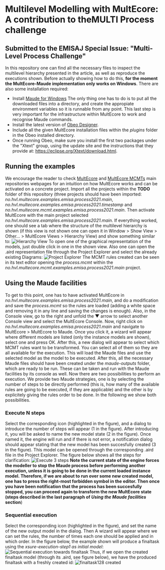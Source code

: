 # Multilevel Modelling with MultEcore: A contribution to theMULTI Process challenge
## Submitted to the EMISAJ Special Issue: "Multi-Level Process Challenge"
In this repository one can find all the necessary files to inspect the multilevel hierarchy presented in the article, as well as reproduce the executions shown.
Before actually showing how to do this, **for the moment the MultEcore-Maude implementation only works on Windows**. There are also some installation required:
- Install [Maude for Windows](http://maude.sip.ucm.es/strategies/#downloads) The only thing one has to do is to put all the downloaded files into a directory, and create the appropiate environment variables so it is runnable from any point. This last step is very important for the infrastructure within MultEcore to work and recognise Maude commands.
- Install the latest version of [Obeo Designer](https://www.obeodesigner.com/en/download).
- Include all the given MultEcore installation files within the *plugins* folder in the Obeo installed directory.
- Once running Obeo, make sure you install the first two packages under the "Xtext" group, using the update site and the instructions that they provide at: https://eclipse.org/Xtext/download.html.
##  Running the examples
We encourage the reader to check [MultEcore](https://bitbucket.org/phd-fernando/no.hvl.multecore/src/master/) and [MultEcore MCMTs](https://bitbucket.org/phdalejandro/no.hvl.multecore.mcmt/src/master/) main repositories webpages for an intuition on how MultEcore works and can be activated on a concrete project.
Import all the projects within the **TODO** folder of this repository (three projects should have been imported: *no.hvl.multecore.examples.emisa.process2021.main*, *no.hvl.multecore.examples.emisa.process2021.timestamp* and *no.hvl.multecore.mcmt.examples.emisa.process2021.main*. Then activate MultEcore with the main project selected *no.hvl.multecore.examples.emisa.process2021.main*. If everything worked, one should see a tab where the structure of the multilevel hierarchy is shown (if this view is not shown one can open it in Window > Show View > Other... > MultEcore Views > Hierarchy View) and show something similar to:
![Hierarchy View](https://i.imgur.com/A0H3Q6x.jpg)
To open one of the graphical representation of the models, just double click in one in the shown view. Also one can open the .aird representation file through the Project Explorer and select the already existing Diagrams:
![Project Explorer](https://i.imgur.com/zFqoIjZ.jpg)
The MCMT rules created can be seen in its text editor opening the *process.mcmt* within the *no.hvl.multecore.mcmt.examples.emisa.process2021.main* project.
## Using the Maude facilities
To get to this point, one has to have activated MultEcore in *no.hvl.multecore.examples.emisa.process2021.main*, and do a modification and save the *process.mcmt* so the rules are loaded (adding a white space and removing it in any line and saving the changes is enough).
Also, in the Console view, go to the right and unfold the ▼ arrow to select another Console view and select the MultEcore Console.
Now, right click on *no.hvl.multecore.examples.emisa.process2021.main* and navigate to MultEcore > MultEcore to Maude. Once you click it, a wizard will appear where different models are listed (only the instance models are shown), select one and press OK. After this, a new dialog will appear to select which MCMT rules want to be transformed. You can select all of them so they are all available for the execution. This will load the Maude files and use the selected model as the model to be executed.
After this, all the necessary Maude files should have been created under the *maude-outputs* folder, which are ready to be run. These can be taken and run with the Maude facilities by its console as well. Now there are two possibilities to perform an execution. We provide two Maude strategies, one is by selecting the number of steps to be directly performed (this is, how many of the available rules are going to be executed, if they are applicable) and the other is by explicitely giving the rules order to be done. In the following we show both possibilities.
### Execute N steps
Select the corresponding icon (highlighted in the figure), and a dialog to introduce the number of steps will appear (1 in the figure). After introducing it, you will be asked to name the new model state (2 in the figure). Once named it, the engine will run and if there is not error, a notification dialog should appear stating that the new model has been succesfully created (3 in the figure). This model can be opened through the corresponding .aird file in the Project Explorer. The figure below shows all the steps for clarification:
![Execute 3 steps](https://i.imgur.com/cPZ8fDY.png)
**Note the current state of the engine forces the modeller to stop the Maude process before performing another execution, unless it is going to be done in the current loaded instance model. Therefore, if we are about to run over some new created model, one has to press the right-most forbidden symbol in the editor. Then once you have been notification that the process has been succesfully stopped, you can proceed again to transform the new MultEcore state (steps described in the last paragraph of *Using the Maude facilities* section**)
### Sequential execution
Select the corresponding icon (highlighted in the figure), and set the name of the new output model in the dialog. Then A wizard will appear where we can set the rules, the number of times each one should be applied and in which order. In the figure below, the example shown will produce a finaltask using the *xsure-execution-step1 as initial model*:
![Sequential execution towards finaltask](https://i.imgur.com/dEtZ5B6.png)
Thus, if we open the created finaltask model (through its .aird, see figure below), we have the produced finaltask with a freshly created id:
![finaltask128 created](https://i.imgur.com/FWfHtft.jpg)